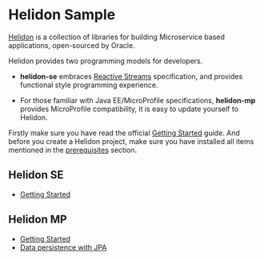 # Helidon Sample 

[Helidon](https://helidon.io/) is a collection of libraries for building Microservice based applications, open-sourced by Oracle.

Helidon provides two programming models for developers.

* **helidon-se** embraces [Reactive Streams](https://www.reactive-steams.org) specification, and provides functional style programming experience.

* For those familiar with Java EE/MicroProfile specifications, **helidon-mp** provides MicroProfile compatibility, it is easy to update yourself to Helidon.  

Firstly make sure you have read the official [Getting Started](https://helidon.io/docs/latest/#/getting-started) guide. And before you create a Helidon project, make sure you have installed all items mentioned in the [prerequisites](https://helidon.io/docs/latest/#/getting-started/01_prerequisites) section.

## Helidon SE

* [Getting Started](./GS-SE.md)

## Helidon MP

* [Getting Started](./GS-MP.md)
* [Data persistence with JPA](./mp-jpa.md)

